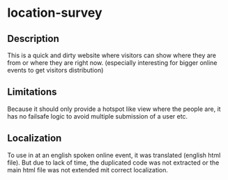 # location-survey

## Description
This is a quick and dirty website where visitors can show where they are from or where they are right now. (especially interesting for bigger online events to get visitors distribution)

## Limitations
Because it should only provide a hotspot like view where the people are, it has no failsafe logic to avoid multiple submission of a user etc.

## Localization
To use in at an english spoken online event, it was translated (english html file). But due to lack of time, the duplicated code was not extracted or the main html file was not extended mit correct localization.
